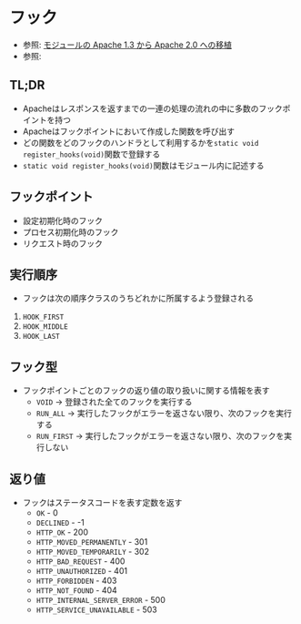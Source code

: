 # フック
- 参照: [モジュールの Apache 1.3 から Apache 2.0 への移植](https://httpd.apache.org/docs/2.4/ja/developer/modules.html)
- 参照: []()

## TL;DR
- Apacheはレスポンスを返すまでの一連の処理の流れの中に多数のフックポイントを持つ
- Apacheはフックポイントにおいて作成した関数を呼び出す
- どの関数をどのフックのハンドラとして利用するかを`static void register_hooks(void)`関数で登録する
- `static void register_hooks(void)`関数はモジュール内に記述する

## フックポイント
- 設定初期化時のフック
- プロセス初期化時のフック
- リクエスト時のフック

## 実行順序
- フックは次の順序クラスのうちどれかに所属するよう登録される
1. `HOOK_FIRST`
2. `HOOK_MIDDLE`
3. `HOOK_LAST`

## フック型
- フックポイントごとのフックの返り値の取り扱いに関する情報を表す
  - `VOID`      -> 登録された全てのフックを実行する
  - `RUN_ALL`   -> 実行したフックがエラーを返さない限り、次のフックを実行する
  - `RUN_FIRST` -> 実行したフックがエラーを返さない限り、次のフックを実行しない

## 返り値
- フックはステータスコードを表す定数を返す
  - `OK`                         - 0
  - `DECLINED`                   - -1
  - `HTTP_OK`                    - 200
  - `HTTP_MOVED_PERMANENTLY`     - 301
  - `HTTP_MOVED_TEMPORARILY`     - 302
  - `HTTP_BAD_REQUEST`           - 400
  - `HTTP_UNAUTHORIZED`          - 401
  - `HTTP_FORBIDDEN`             - 403
  - `HTTP_NOT_FOUND`             - 404
  - `HTTP_INTERNAL_SERVER_ERROR` - 500
  - `HTTP_SERVICE_UNAVAILABLE`   - 503

